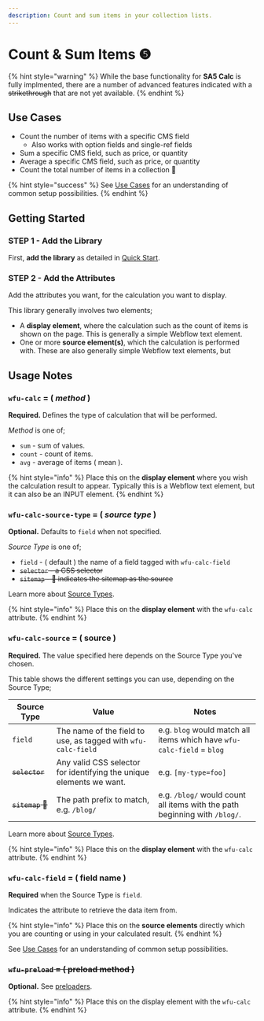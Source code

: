 ```yaml
---
description: Count and sum items in your collection lists.
---
```


# Count & Sum Items ❺

{% hint style="warning" %}
While the base functionality for **SA5 Calc** is fully implmented, there are a number of advanced features indicated with a ~~strikethrough~~ that are not yet available.&#x20;
{% endhint %}

## Use Cases&#x20;

* Count the number of items with a specific CMS field
  * Also works with option fields and single-ref fields&#x20;
* Sum a specific CMS field, such as price, or quantity&#x20;
* Average a specific CMS field, such as price, or quantity&#x20;
* Count the total number of items in a collection 🧪

{% hint style="success" %}
See [Use Cases](calc-use-cases.md) for an understanding of common setup possibilities.&#x20;
{% endhint %}

## Getting Started  <a href="#getting-started-nocode" id="getting-started-nocode"></a>

### STEP 1 - Add the Library <a href="#step-1---add-the-library" id="step-1---add-the-library"></a>

First, **add the library** as detailed in [Quick Start](../quick-start-or-sa5-calc.md).&#x20;

### STEP 2 - Add the Attributes&#x20;

Add the attributes you want, for the calculation you want to display.&#x20;

This library generally involves two elements; &#x20;

* A **display element**, where the calculation such as the count of items is shown on the page. This is generally a simple Webflow text element.&#x20;
* One or more **source element(s)**, which the calculation is performed with. These are also generally simple Webflow text elements, but&#x20;

## Usage Notes   <a href="#getting-started-nocode" id="getting-started-nocode"></a>

### `wfu-calc` = ( _method_ )&#x20;

**Required.** Defines the type of calculation that will be performed.&#x20;

_Method_ is one of;&#x20;

* `sum` - sum of values. &#x20;
* `count` - count of items.&#x20;
* `avg` - average of items ( mean ). &#x20;

{% hint style="info" %}
Place this on the **display element** where you wish the calculation result to appear. Typically this is a Webflow text element, but it can also be an INPUT element.&#x20;
{% endhint %}

### `wfu-calc-source-type` = ( _source type_ )&#x20;

**Optional.** Defaults to `field` when not specified.&#x20;

_Source Type_ is one of;&#x20;

* `field` - ( default ) the name of a field tagged with `wfu-calc-field`&#x20;
* ~~`selector` - a CSS selector~~&#x20;
* ~~`sitemap` - 🧪 indicates the sitemap as the source~~ &#x20;

Learn more about [Source Types](source-types.md).&#x20;

{% hint style="info" %}
Place this on the **display element** with the `wfu-calc` attribute. &#x20;
{% endhint %}

### `wfu-calc-source` = ( source )&#x20;

**Required.** The value specified here depends on the Source Type you've chosen.&#x20;

This table shows the different settings you can use, depending on the Source Type;&#x20;

| Source Type      | Value                                                               | Notes                                                                       |
| ---------------- | ------------------------------------------------------------------- | --------------------------------------------------------------------------- |
| `field`          | The name of the field to use, as tagged with `wfu-calc-field`       | e.g. `blog` would match all items which have `wfu-calc-field` = `blog`      |
| ~~`selector`~~   | Any valid CSS selector for identifying the unique elements we want. | <p>e.g. <code>[my-type=foo]</code> <br></p>                                 |
| ~~`sitemap` 🧪~~ | The path prefix to match, e.g. `/blog/`                             | e.g. `/blog/` would count all items with the path beginning with `/blog/`.  |

Learn more about [Source Types](source-types.md).&#x20;

{% hint style="info" %}
Place this on the **display element** with the `wfu-calc` attribute. &#x20;
{% endhint %}

### `wfu-calc-field` = ( field name )&#x20;

**Required** when the Source Type is `field`.&#x20;

Indicates the attribute to retrieve the data item from. &#x20;

{% hint style="info" %}
Place this on the **source elements** directly which you are counting or using in your calculated result.
{% endhint %}

See [Use Cases](calc-use-cases.md) for an understanding of common setup possibilities.&#x20;

### ~~`wfu-preload` = ( preload method )~~

**Optional.** See [preloaders](../../overview/preloaders.md).&#x20;

{% hint style="info" %}
Place this on the display element with the `wfu-calc` attribute. &#x20;
{% endhint %}





